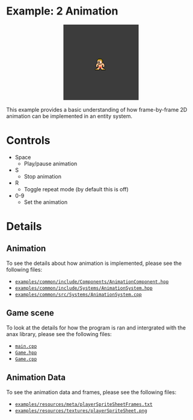 # Example: 2 Animation

<p align="center">
<img src="animation.gif" alt="Screenshot">
</div>

This example provides a basic understanding of how frame-by-frame 2D animation can be implemented in an entity system.


# Controls

- Space
	- Play/pause animation
- S
	- Stop animation
- R
	- Toggle repeat mode (by default this is off)
- 0-9
	- Set the animation

# Details

## Animation

To see the details about how animation is implemented, please see the following files:

- [`examples/common/include/Components/AnimationComponent.hpp`](../common/include/Components/AnimationComponent.hpp)
- [`examples/common/include/Systems/AnimationSystem.hpp`](../common/include/Systems/AnimationSystem.hpp)
- [`examples/common/src/Systems/AnimationSystem.cpp`](../common/src/Systems/AnimationSystem.cpp)

## Game scene

To look at the details for how the program is ran and intergrated with the anax library, please see the following files:

- [`main.cpp`](main.cpp)
- [`Game.hpp`](Game.hpp)
- [`Game.cpp`](Game.cpp)

## Animation Data

To see the animation data and frames, please see the following files:

- [`examples/resources/meta/playerSpriteSheetFrames.txt`](../resources/meta/playerSpriteSheetFrames.txt)
- [`examples/resources/textures/playerSpriteSheet.png`](../resources/textures/playerSpriteSheet.png)
